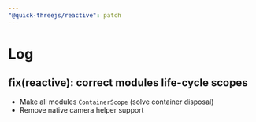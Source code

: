 ```yaml
---
"@quick-threejs/reactive": patch
---
```


# Log

## fix(reactive): correct modules life-cycle scopes

- Make all modules `ContainerScope` (solve container disposal)
- Remove native camera helper support
